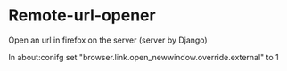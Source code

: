 Remote-url-opener
=================

Open an url in firefox on the server (server by Django)

In about:conifg set "browser.link.open_newwindow.override.external" to 1
